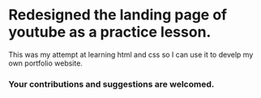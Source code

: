 # Redesigned the landing page of youtube as a practice lesson.

This was my attempt at learning html and css so I can use it to develp my own portfolio website.

### Your contributions and suggestions are welcomed.
